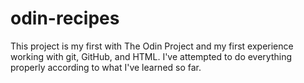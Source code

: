 # odin-recipes

This project is my first with The Odin Project and my first experience working with git, GitHub, and HTML. I've attempted to do everything properly according to what I've learned so far. 